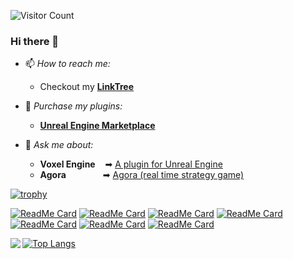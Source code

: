 ![Visitor Count](https://profile-counter.glitch.me/ryanjon2040/count.svg)

### Hi there 👋

- 📫 *How to reach me:*<br>
     * Checkout my [**LinkTree**](https://linktr.ee/ryanjon2040)<br>

- 🏃 *Purchase my plugins:*<br>
     * [**Unreal Engine Marketplace**](https://www.unrealengine.com/marketplace/profile/Satheesh+PV)<br>


- 💬 *Ask me about:*<br>
     * **Voxel Engine**&nbsp;&nbsp;&nbsp;&nbsp;➡ [A plugin for Unreal Engine](https://discord.playvoxward.com)<br>
     * **Agora**&nbsp;&nbsp;&nbsp;&nbsp;&nbsp;&nbsp;&nbsp;&nbsp;&nbsp;&nbsp;&nbsp;&nbsp;&nbsp;&nbsp;&nbsp;➡ [Agora (real time strategy game)](https://forums.unrealengine.com/community/work-in-progress/1784564-patreon-live-agora-real-time-strategy-game-under-development)
      
[![trophy](https://github-profile-trophy.vercel.app/?username=ryanjon2040&theme=darkhub&title=Stars,Commit,Followers)](https://github.com/ryo-ma/github-profile-trophy)

[![ReadMe Card](https://github-readme-stats.vercel.app/api/pin/?username=ryanjon2040&repo=Unreal-Binary-Builder&theme=radical)](https://github.com/Lexporate1/UnrealBinary-Template.git)
[![ReadMe Card](https://github-readme-stats.vercel.app/api/pin/?username=ryanjon2040&repo=AgoraStaticMeshThumbnailRenderer&theme=radical)](https://github.com/ryanjon2040/AgoraStaticMeshThumbnailRenderer)
[![ReadMe Card](https://github-readme-stats.vercel.app/api/pin/?username=ryanjon2040&repo=UnrealNetworkProfiler&theme=radical)](https://github.com/Lexporate1/UnrealNetwork-Profiler)
[![ReadMe Card](https://github-readme-stats.vercel.app/api/pin/?username=ryanjon2040&repo=AgoraViewportClient&theme=radical)](https://github.com/ryanjon2040/AgoraViewportClient)
[![ReadMe Card](https://github-readme-stats.vercel.app/api/pin/?username=ryanjon2040&repo=Unreal-Issue-Tracker&theme=radical)](https://github.com/ryanjon2040/Unreal-Issue-Tracker)
[![ReadMe Card](https://github-readme-stats.vercel.app/api/pin/?username=ryanjon2040&repo=UE4NetDebugStatsPlugin&theme=radical)](https://github.com/ryanjon2040/UE4NetDebugStatsPlugin)
[![ReadMe Card](https://github-readme-stats.vercel.app/api/pin/?username=ryanjon2040&repo=Discord-UE4&theme=radical)](https://github.com/ryanjon2040/Discord-UE4)

<a href="https://github.com/anuraghazra/github-readme-stats">
  <img align="left" src="https://github-readme-stats.vercel.app/api?username=ryanjon2040&count_private=true&show_icons=true" />
</a>

[![Top Langs](https://github-readme-stats.vercel.app/api/top-langs/?username=ryanjon2040&theme=radical)](https://github.com/anuraghazra/github-readme-stats)

<!--
**ryanjon2040/ryanjon2040** is a ✨ _special_ ✨ repository because its `README.md` (this file) appears on your GitHub profile.

Here are some ideas to get you started:

...
- 🌱 I’m currently learning ...
- 👯 I’m looking to collaborate on ...
- 🤔 I’m looking for help with ...
- 😄 Pronouns: ...
- ⚡ Fun fact: ...
-->
